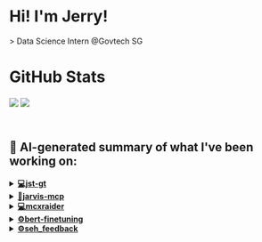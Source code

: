 

# Hi! I'm Jerry!
<p>
  > Data Science Intern @Govtech SG
</p>

# GitHub Stats
<p>
  <img align="center" src="https://github-readme-stats.vercel.app/api?username=mcxraider&count_private=true&show_icons=true&theme=github_dark&bg_color=00000099&rank_icon=percentile" />
  <img align="center" src="https://github-readme-stats.vercel.app/api/top-langs/?username=mcxraider&theme=github_dark&bg_color=00000099&exclude_repo=mcxraider.github.io&langs_count=8&size_weight=0.3&count_weight=0.7&hide=css,html&layout=compact" />
</p>
<br>

## 🔨 AI-generated summary of what I've been working on:

  <details>
  <summary><strong><a href="https://github.com/mcxraider/jst-gt">💻jst-gt</a></strong></summary>
  <br/>
  > This repository contains a project focused on skills tagging for the Instructional Design and Development team. It aims to streamline skill identification and management within the team. <br/>
  ------------------------------------------------------------------------------------------------------------------------------ <br/>
  > The latest commits focus on deployment enhancements such as progress bar details, estimated process time, and S3 client optimizations for the skills tagging repository.
  </details>
  
  <details>
  <summary><strong><a href="https://github.com/mcxraider/jarvis-mcp">🤖jarvis-mcp</a></strong></summary>
  <br/>
  > This repository contains a voice-integrated Jarvis-like assistant project using MCP (Minecraft Coder Pack). <br/>
  ------------------------------------------------------------------------------------------------------------------------------ <br/>
  > The repository "jarvis-mcp" underwent significant enhancements, including fully integrated Todoist and voice features, GPT processing, and telegram bot improvements.
  </details>
  
  <details>
  <summary><strong><a href="https://github.com/mcxraider/mcxraider">💻mcxraider</a></strong></summary>
  <br/>
  > This repository contains cron-scheduled GPT-generated READMEs for Github profiles, automating the process of creating unique and personalized bio descriptions. <br/>
  ------------------------------------------------------------------------------------------------------------------------------ <br/>
  > The repository mcxraider focuses on automatically updating README.md files through scheduled tasks.
  </details>
  
  <details>
  <summary><strong><a href="https://github.com/mcxraider/bert-finetuning">⚙️bert-finetuning</a></strong></summary>
  <br/>
  > This repository contains a template for fine-tuning BERT models using both Grid and Randomised methods, providing a structured approach for efficient model optimization. <br/>
  ------------------------------------------------------------------------------------------------------------------------------ <br/>
  > Two initial commits made to the BERT fine tuning template repository, involving the creation, and subsequent deletion, of the README.md file.
  </details>
  
  <details>
  <summary><strong><a href="https://github.com/mcxraider/seh_feedback">⚙️seh_feedback</a></strong></summary>
  <br/>
  > This repository contains code for analyzing Shopee seller feedback on the CMS platform. <br/>
  ------------------------------------------------------------------------------------------------------------------------------ <br/>
  > Removed 'docs' and 'data' directories from the repository seh_feedback.
  </details>
  
<br>

